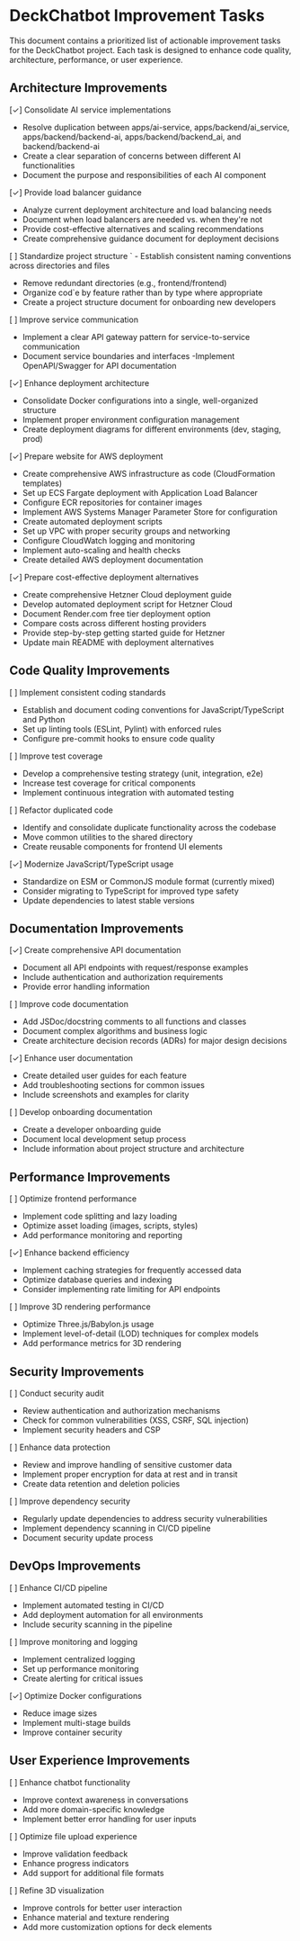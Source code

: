 # DeckChatbot Improvement Tasks

This document contains a prioritized list of actionable improvement tasks for the DeckChatbot project. Each task is
designed to enhance code quality, architecture, performance, or user experience.

## Architecture Improvements

[✓] Consolidate AI service implementations

- Resolve duplication between apps/ai-service, apps/backend/ai_service, apps/backend/backend-ai,
  apps/backend/backend_ai, and backend/backend-ai
- Create a clear separation of concerns between different AI functionalities
- Document the purpose and responsibilities of each AI component

[✓] Provide load balancer guidance

- Analyze current deployment architecture and load balancing needs
- Document when load balancers are needed vs. when they're not
- Provide cost-effective alternatives and scaling recommendations
- Create comprehensive guidance document for deployment decisions

[ ] Standardize project structure
`   - Establish consistent naming conventions across directories and files

- Remove redundant directories (e.g., frontend/frontend)
- Organize cod`e by feature rather than by type where appropriate
- Create a project structure document for onboarding new developers

[ ] Improve service communication

- Implement a clear API gateway pattern for service-to-service communication
- Document service boundaries and interfaces
  -Implement OpenAPI/Swagger for API documentation

[✓] Enhance deployment architecture

- Consolidate Docker configurations into a single, well-organized structure
- Implement proper environment configuration management
- Create deployment diagrams for different environments (dev, staging, prod)

[✓] Prepare website for AWS deployment

- Create comprehensive AWS infrastructure as code (CloudFormation templates)
- Set up ECS Fargate deployment with Application Load Balancer
- Configure ECR repositories for container images
- Implement AWS Systems Manager Parameter Store for configuration
- Create automated deployment scripts
- Set up VPC with proper security groups and networking
- Configure CloudWatch logging and monitoring
- Implement auto-scaling and health checks
- Create detailed AWS deployment documentation

[✓] Prepare cost-effective deployment alternatives

- Create comprehensive Hetzner Cloud deployment guide
- Develop automated deployment script for Hetzner Cloud
- Document Render.com free tier deployment option
- Compare costs across different hosting providers
- Provide step-by-step getting started guide for Hetzner
- Update main README with deployment alternatives

## Code Quality Improvements

[ ] Implement consistent coding standards

- Establish and document coding conventions for JavaScript/TypeScript and Python
- Set up linting tools (ESLint, Pylint) with enforced rules
- Configure pre-commit hooks to ensure code quality

[ ] Improve test coverage

- Develop a comprehensive testing strategy (unit, integration, e2e)
- Increase test coverage for critical components
- Implement continuous integration with automated testing

[ ] Refactor duplicated code

- Identify and consolidate duplicate functionality across the codebase
- Move common utilities to the shared directory
- Create reusable components for frontend UI elements

[✓] Modernize JavaScript/TypeScript usage

- Standardize on ESM or CommonJS module format (currently mixed)
- Consider migrating to TypeScript for improved type safety
- Update dependencies to latest stable versions

## Documentation Improvements

[✓] Create comprehensive API documentation

- Document all API endpoints with request/response examples
- Include authentication and authorization requirements
- Provide error handling information

[ ] Improve code documentation

- Add JSDoc/docstring comments to all functions and classes
- Document complex algorithms and business logic
- Create architecture decision records (ADRs) for major design decisions

[✓] Enhance user documentation

- Create detailed user guides for each feature
- Add troubleshooting sections for common issues
- Include screenshots and examples for clarity

[ ] Develop onboarding documentation

- Create a developer onboarding guide
- Document local development setup process
- Include information about project structure and architecture

## Performance Improvements

[ ] Optimize frontend performance

- Implement code splitting and lazy loading
- Optimize asset loading (images, scripts, styles)
- Add performance monitoring and reporting

[✓] Enhance backend efficiency

- Implement caching strategies for frequently accessed data
- Optimize database queries and indexing
- Consider implementing rate limiting for API endpoints

[ ] Improve 3D rendering performance

- Optimize Three.js/Babylon.js usage
- Implement level-of-detail (LOD) techniques for complex models
- Add performance metrics for 3D rendering

## Security Improvements

[ ] Conduct security audit

- Review authentication and authorization mechanisms
- Check for common vulnerabilities (XSS, CSRF, SQL injection)
- Implement security headers and CSP

[ ] Enhance data protection

- Review and improve handling of sensitive customer data
- Implement proper encryption for data at rest and in transit
- Create data retention and deletion policies

[ ] Improve dependency security

- Regularly update dependencies to address security vulnerabilities
- Implement dependency scanning in CI/CD pipeline
- Document security update process

## DevOps Improvements

[ ] Enhance CI/CD pipeline

- Implement automated testing in CI/CD
- Add deployment automation for all environments
- Include security scanning in the pipeline

[ ] Improve monitoring and logging

- Implement centralized logging
- Set up performance monitoring
- Create alerting for critical issues

[✓] Optimize Docker configurations

- Reduce image sizes
- Implement multi-stage builds
- Improve container security

## User Experience Improvements

[ ] Enhance chatbot functionality

- Improve context awareness in conversations
- Add more domain-specific knowledge
- Implement better error handling for user inputs

[ ] Optimize file upload experience

- Improve validation feedback
- Enhance progress indicators
- Add support for additional file formats

[ ] Refine 3D visualization

- Improve controls for better user interaction
- Enhance material and texture rendering
- Add more customization options for deck elements
